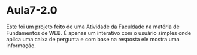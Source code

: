 # Aula7-2.0
Este foi um projeto feito de uma Atividade da Faculdade na matéria de Fundamentos de WEB.
É apenas um interativo com o usuário simples onde aplica uma caixa de pergunta e com base na resposta ele mostra uma informação.
